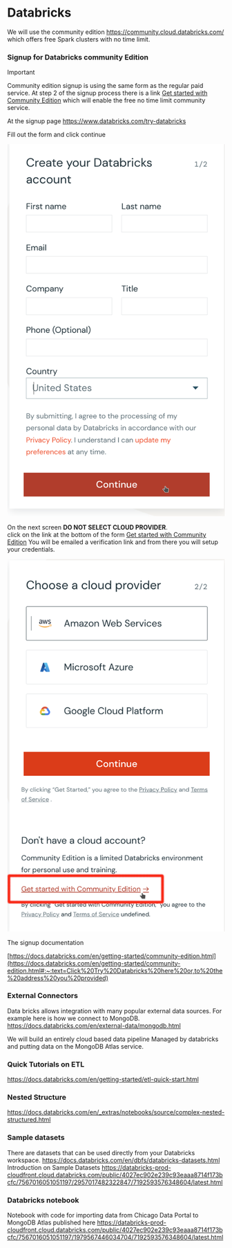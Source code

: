 # Databricks

We will use the community edition  https://community.cloud.databricks.com/
which offers free Spark clusters with no time limit.

### Signup for Databricks community Edition
> [!IMPORTANT]  
>Community edition signup is using the same form as the regular paid service. At step 2 of the signup process 
> there is a link <ins>Get started with Community Edition</ins> which will enable the free no time limit community service.  

At the signup page  https://www.databricks.com/try-databricks

Fill out the form and click continue

![signup-step-1.png](signup-step-1.png)

On the next screen **DO NOT SELECT CLOUD PROVIDER**.  
click on the link at the bottom of the form <ins>Get started with Community Edition</ins>
You will be emailed a verification link and from there you will setup your credentials.  

![signup-step-2-highlight.png](signup-step-2-highlight.png)


The signup documentation  

[https://docs.databricks.com/en/getting-started/community-edition.html](https://docs.databricks.com/en/getting-started/community-edition.html#:~:text=Click%20Try%20Databricks%20here%20or,to%20the%20address%20you%20provided)

### External Connectors

Data bricks allows integration with many popular external data sources.
For example here is how we connect to MongoDB.
https://docs.databricks.com/en/external-data/mongodb.html

We will build an entirely cloud based data pipeline Managed by databricks and putting data on the MongoDB Atlas service.

### Quick Tutorials on ETL
https://docs.databricks.com/en/getting-started/etl-quick-start.html

### Nested Structure 
https://docs.databricks.com/en/_extras/notebooks/source/complex-nested-structured.html

### Sample datasets 
There are datasets that can be used directly from your Databricks workspace.
https://docs.databricks.com/en/dbfs/databricks-datasets.html
Introduction on Sample Datasets
https://databricks-prod-cloudfront.cloud.databricks.com/public/4027ec902e239c93eaaa8714f173bcfc/7567016051051197/2957017482322847/7192593576348604/latest.html

### Databricks notebook
Notebook with code for importing data from Chicago Data Portal to MongoDB Atlas 
published here
https://databricks-prod-cloudfront.cloud.databricks.com/public/4027ec902e239c93eaaa8714f173bcfc/7567016051051197/1979567446034704/7192593576348604/latest.html

